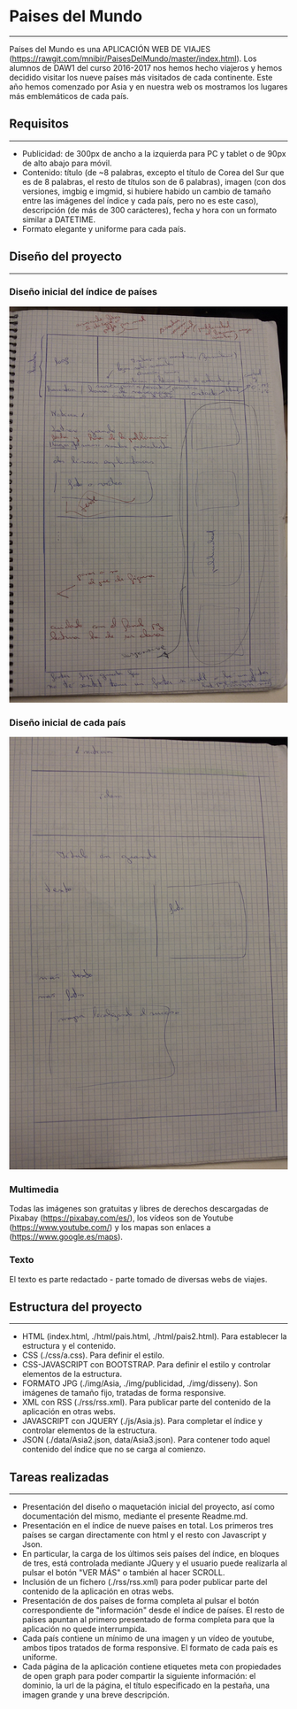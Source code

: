 # Paises del Mundo
------------------

Países del Mundo es una APLICACIÓN WEB DE VIAJES (https://rawgit.com/mnibir/PaisesDelMundo/master/index.html). Los alumnos de DAW1 del curso 2016-2017 nos hemos hecho viajeros y hemos decidido visitar los nueve países más visitados de cada continente. Este año hemos comenzado por Asia y en nuestra web os mostramos los lugares más emblemáticos de cada país.


## Requisitos
-------------

* Publicidad: de 300px de ancho a la izquierda para PC y tablet o de 90px de alto abajo para móvil.
* Contenido: título (de ~8 palabras, excepto el título de Corea del Sur que es de 8 palabras, el resto de títulos son de 6 palabras), imagen (con dos versiones, imgbig e imgmid, si hubiere habido un cambio de tamaño entre las imágenes del índice y cada país, pero no es este caso), descripción (de más de 300 carácteres), fecha y hora con un formato similar a DATETIME.
* Formato elegante y uniforme para cada país.


## Diseño del proyecto
----------------------

### Diseño inicial del índice de países
![img](https://github.com/mnibir/PaisesDelMundo/blob/master/img/disseny/disseny_index.jpg)

### Diseño inicial de cada país
![img](https://github.com/mnibir/PaisesDelMundo/blob/master/img/disseny/disseny_pais.jpg)

### Multimedia
Todas las imágenes son gratuitas y libres de derechos descargadas de Pixabay (https://pixabay.com/es/), los vídeos son de Youtube (https://www.youtube.com/) y los mapas son enlaces a (https://www.google.es/maps).

### Texto
El texto es parte redactado - parte tomado de diversas webs de viajes.


## Estructura del proyecto
--------------------------

* HTML (index.html, ./html/pais.html, ./html/pais2.html). Para establecer la estructura y el contenido.
* CSS (./css/a.css). Para definir el estilo.
* CSS-JAVASCRIPT con BOOTSTRAP. Para definir el estilo y controlar elementos de la estructura.
* FORMATO JPG (./img/Asia, ./img/publicidad, ./img/disseny). Son imágenes de tamaño fijo, tratadas de forma responsive.
* XML con RSS (./rss/rss.xml). Para publicar parte del contenido de la aplicación en otras webs.
* JAVASCRIPT con JQUERY (./js/Asia.js). Para completar el índice y controlar elementos de la estructura.
* JSON (./data/Asia2.json, data/Asia3.json). Para contener todo aquel contenido del índice que no se carga al comienzo.
  
  
## Tareas realizadas
--------------------

* Presentación del diseño o maquetación inicial del proyecto, así como documentación del mismo, mediante el presente Readme.md.
* Presentación en el índice de nueve países en total. Los primeros tres países se cargan directamente con html y el resto con Javascript y Json.
* En particular, la carga de los últimos seis países del índice, en bloques de tres, está controlada mediante JQuery y el usuario puede realizarla al pulsar el botón "VER MÁS" o también al hacer SCROLL.
* Inclusión de un fichero (./rss/rss.xml) para poder publicar parte del contenido de la aplicación en otras webs.
* Presentación de dos países de forma completa al pulsar el botón correspondiente de "información" desde el índice de países. El resto de países apuntan al primero presentado de forma completa para que la aplicación no quede interrumpida.
* Cada país contiene un mínimo de una imagen y un vídeo de youtube, ambos tipos tratados de forma responsive. El formato de cada país es uniforme.
* Cada  página de la aplicación contiene etiquetes meta con propiedades de open graph para poder compartir la siguiente información: el dominio, la url de la página, el título especificado en la pestaña, una imagen grande y una breve descripción.  



